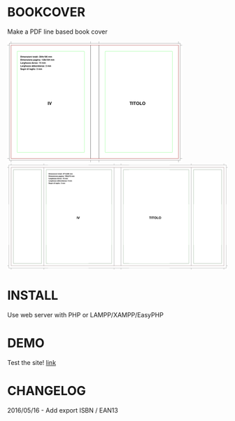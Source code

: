 BOOKCOVER
==============
Make a PDF line based book cover

![alt text](https://github.com/archistico/bookCover/blob/master/img/coverExample.png)
![alt text](https://github.com/archistico/bookCover/blob/master/img/coverExampleAlette.png)

INSTALL
==============

Use web server with PHP
or LAMPP/XAMPP/EasyPHP

DEMO
==============
Test the site!
[link](https://www.archistico.com/bookcover)

CHANGELOG
==============

2016/05/16 - Add export ISBN / EAN13
